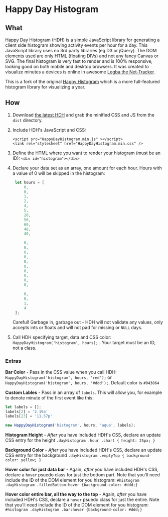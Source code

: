 # Happy Day Histogram

## What

Happy Day Histogram (HDH) is a simple JavaScript library for generating a
client side histogram showing activity events per hour for 
a day.  This JavaScript
library uses no 3rd party libraries (eg D3 or jQuery). 
The DOM elements used are only
HTML (floating DIVs) and not any fancy Canvas or SVG. The final histogram is very 
fast to render and is 100% responsive, looking good on both mobile
and desktop browsers.  It was created to visualize minutes a devices is online in awesome 
[Legba the Net-Tracker](https://github.com/mrjones-plip/legba).

This is a fork of the original [Happy Histogram](https://github.com/Packet-Clearing-House/Happy-Histogram/)
which is a more full-featured histogram library for visualizing a year.

## How

1. Download [the latest HDH](https://github.com/mrjones-plip/Happy-Day-Histogram) and
 grab the minified CSS and JS from the `dist` directory.
2. Include HDH's JavaScript and CSS: 
   ```
   <script src="HappyDayHistogram.min.js" ></script>
   <link rel="stylesheet" href="HappyDayHistogram.min.css" />
   ```
3. Define the HTML where you want to render your histogram (must be an ID): ``<div id="histogram"></div>``
4. Declare your data set as an array, one amount for each hour. Hours with a value of 0 will be skipped in the histogram: 

   ```javascript
    let hours = [
        0,
        0,
        1,
        2,
        4,
        5,
        20,
        50,
        60,
        40,
        40,

        0,
        0,
        0,
        0,
        0,
        0,
        0,
        0,
        0,
        0,

        0,
        0,
        1,
        4
    ];
   ```
   
   Careful!  Garbage in, garbage out - HDH will not validate any values, only accepts
   ints or floats and will not pad for missing or ``NULL`` days.
5. Call HDH specifying target, data and CSS color: ``HappyDayHistogram('histogram', hours);`` . Your target must be an ID, not a class. 

### Extras

**Bar Color** - Pass in the CSS value when you
call HDH: ``HappyDayHistogram('histogram', hours, 'red');`` or ``HappyDayHistogram('histogram', hours, '#ddd');``. Default color is ``#043864``

**Custom Lables** - Pass in an array of `labels`. This will allow you, for example to denote minute of the first
event like this:

```javascript
let labels = [];
labels[2] = '2.19a'
labels[23] = '11.57p'

new HappyDayHistogram('histogram', hours, 'aqua', labels);
```

**Histogram Height** -  _After_ you have included HDH's CSS, declare an update CSS entry for the height ``.dayHistogram .hour .chart { height: 25px; }``

**Background Color** - _After_ you have included HDH's CSS, declare an update CSS entry
for the background ``.dayHistogram .emptyTop { background-color: yellow; }``

**Hover color for just data bar** - Again, _after_ you have included HDH's CSS, declare
 a ``hover`` psuedo class for just the bottom part.  Note that you'll need include
 the ID of the  DOM element for you histogram: ``#histogram .dayHistogram .filledBottom:hover {background-color: #ddd;}``

**Hover color entire bar, all the way to the top** - Again, _after_ you have included HDH's CSS, declare
 a ``hover`` psuedo class for just the entire.  Note that you'll need include
 the ID of the  DOM element for you histogram: ``#histogram .dayHistogram .bar:hover {background-color: #ddd;}``



